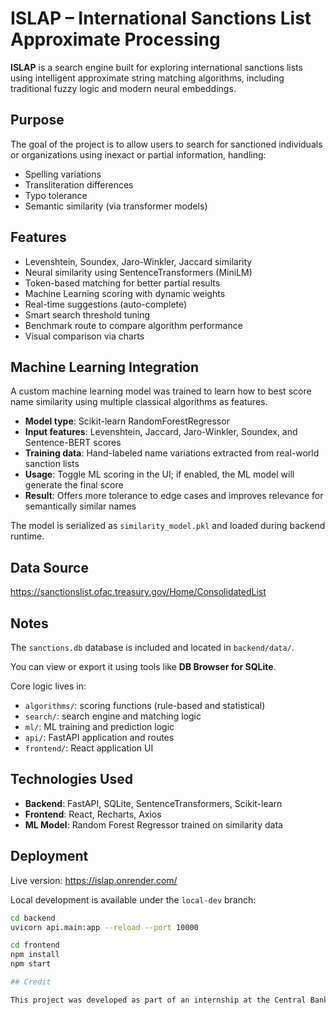 # ISLAP – International Sanctions List Approximate Processing

**ISLAP** is a search engine built for exploring international sanctions lists using intelligent approximate string matching algorithms, including traditional fuzzy logic and modern neural embeddings.

## Purpose

The goal of the project is to allow users to search for sanctioned individuals or organizations using inexact or partial information, handling:
- Spelling variations
- Transliteration differences
- Typo tolerance
- Semantic similarity (via transformer models)

## Features

- Levenshtein, Soundex, Jaro-Winkler, Jaccard similarity
- Neural similarity using SentenceTransformers (MiniLM)
- Token-based matching for better partial results
- Machine Learning scoring with dynamic weights
- Real-time suggestions (auto-complete)
- Smart search threshold tuning
- Benchmark route to compare algorithm performance
- Visual comparison via charts

## Machine Learning Integration

A custom machine learning model was trained to learn how to best score name similarity using multiple classical algorithms as features.

- **Model type**: Scikit-learn RandomForestRegressor
- **Input features**: Levenshtein, Jaccard, Jaro-Winkler, Soundex, and Sentence-BERT scores
- **Training data**: Hand-labeled name variations extracted from real-world sanction lists
- **Usage**: Toggle ML scoring in the UI; if enabled, the ML model will generate the final score
- **Result**: Offers more tolerance to edge cases and improves relevance for semantically similar names

The model is serialized as `similarity_model.pkl` and loaded during backend runtime.

## Data Source

https://sanctionslist.ofac.treasury.gov/Home/ConsolidatedList

## Notes

The `sanctions.db` database is included and located in `backend/data/`.

You can view or export it using tools like **DB Browser for SQLite**.

Core logic lives in:

- `algorithms/`: scoring functions (rule-based and statistical)
- `search/`: search engine and matching logic
- `ml/`: ML training and prediction logic
- `api/`: FastAPI application and routes
- `frontend/`: React application UI

## Technologies Used

- **Backend**: FastAPI, SQLite, SentenceTransformers, Scikit-learn
- **Frontend**: React, Recharts, Axios
- **ML Model**: Random Forest Regressor trained on similarity data

## Deployment

Live version: https://islap.onrender.com/

Local development is available under the `local-dev` branch:
```bash
cd backend
uvicorn api.main:app --reload --port 10000

cd frontend
npm install
npm start

## Credit

This project was developed as part of an internship at the Central Bank of Armenia